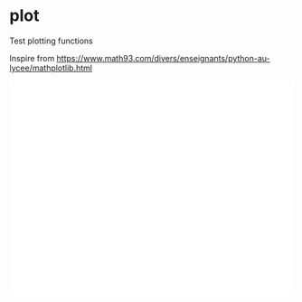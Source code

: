 # plot

Test plotting functions

Inspire from https://www.math93.com/divers/enseignants/python-au-lycee/mathplotlib.html

![graph.png](https://github.com/julienraoult/plot/blob/main/graph.png)
